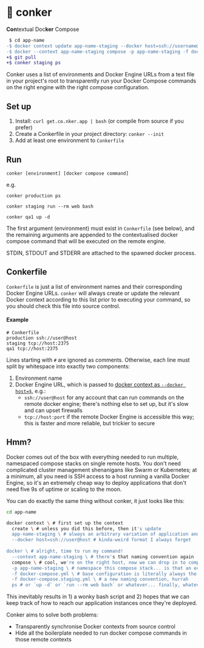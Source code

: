 # 🌰 conker

**Con**textual Doc**ker** Compose

```diff
 $ cd app-name
-$ docker context update app-name-staging --docker host=ssh://username@hostname
-$ docker --context app-name-staging compose -p app-name-staging -f docker-compose.yml -f docker-compose.staging.yml ps
+$ git pull
+$ conker staging ps
```

Conker uses a list of environments and Docker Engine URLs from a text file in your project's root to transparently run your Docker Compose commands on 
the right engine with the right compose configuration.

## Set up

1. Install: `curl get.co.nker.app | bash` (or compile from source if you prefer)
2. Create a Conkerfile in your project directory: `conker --init`
3. Add at least one environment to `Conkerfile`

## Run

`conker [environment] [docker compose command]`

e.g.

`conker production ps`

`conker staging run --rm web bash`

`conker qa1 up -d`

The first argument (environment) must exist in `Conkerfile` (see below), and the remaining arguments are appended to the contextualised docker compose 
command that will be executed on the remote engine.

STDIN, STDOUT and STDERR are attached to the spawned docker process.

## Conkerfile

`Conkerfile` is just a list of environment names and their corresponding Docker Engine URLs. `conker` will always create or update the relevant Docker 
context according to this list prior to executing your command, so you should check this file into source control.

#### Example
```
# Conkerfile
production ssh://user@host
staging tcp://host:2375
qa1 tcp://host:2375
```

Lines starting with `#` are ignored as comments. Otherwise, each line must split by whitespace into exactly two components:

1. Environment name
2. Docker Engine URL, which is passed to 
[docker context as `--docker host=$`](https://docs.docker.com/engine/reference/commandline/context_create/#examples), e.g.:
    - `ssh://user@host` for any account that can run commands on the remote docker engine; there's nothing else to set up, but it's slow and can upset
firewalls
    - `tcp://host:port` if the remote Docker Engine is accessible this way; this is faster and more reliable, but trickier to secure

## Hmm?

Docker comes out of the box with everything needed to run multiple, namespaced compose stacks on single remote hosts. You don't need complicated cluster 
management shenanigans like Swarm or Kubernetes; at a minimum, all you need is SSH access to a host running a vanilla Docker Engine, so it's an extremely 
cheap way to deploy applications that don't need five 9s of uptime or scaling to the moon.

You can do exactly the same thing without conker, it just looks like this:

```bash
cd app-name

docker context \ # first set up the context
  create \ # unless you did this before, then it's update
  app-name-staging \ # always an arbitrary variation of application and environment
  --docker host=ssh://user@host # kinda-weird format I always forget
  
docker \ # alright, time to run my command!
  --context app-name-staging \ # there's that naming convention again
  compose \ # cool, we're on the right host, now we can drop in to compose
  -p app-name-staging \ # namespace this compose stack... is that an echo?
  -f docker-compose.yml \ # base configuration is literally always the same, but we digress
  -f docker-compose.staging.yml \ # a new naming convention, hurrah
  ps # or `up -d` or `run --rm web bash` or whatever... finally, whatever it was we came for
```

This inevitably results in 1) a wonky bash script and 2) hopes that we can keep track of how to reach our application instances once they're deployed.

Conker aims to solve both problems:

- Transparently synchronise Docker contexts from source control
- Hide all the boilerplate needed to run docker compose commands in those remote contexts

